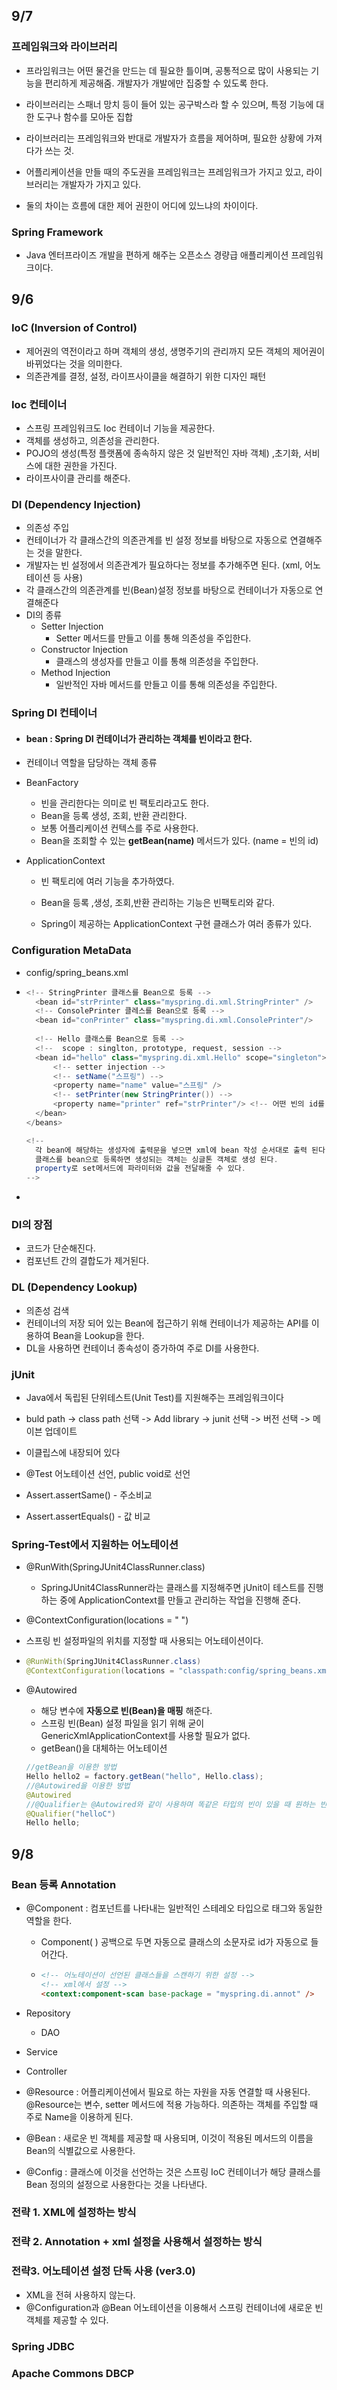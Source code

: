 

## 9/7

### 프레임워크와 라이브러리

* 프라임워크는 어떤 물건을 만드는 데 필요한 틀이며, 공통적으로 많이 사용되는 기능을 편리하게 제공해줌. 개발자가 개발에만 집중할 수 있도록 한다.

* 라이브러리는 스패너 망치 등이 들어 있는 공구박스라 할 수 있으며, 특정 기능에 대한 도구나 함수를 모아둔 집합

* 라이브러리는 프레임워크와 반대로 개발자가 흐름을 제어하며, 필요한 상황에 가져다가 쓰는 것.

* 어플리케이션을 만들 때의 주도권을 프레임워크는 프레임워크가 가지고 있고, 라이브러리는 개발자가 가지고 있다.

* 둘의 차이는 흐름에 대한 제어 권한이 어디에 있느냐의 차이이다.

### Spring Framework

* Java 엔터프라이즈 개발을 편하게 해주는 오픈소스 경량급 애플리케이션 프레임워크이다.



## 9/6

### IoC (Inversion of Control)

* 제어권의 역전이라고 하며 객체의 생성, 생명주기의 관리까지 모든 객체의 제어권이 바뀌었다는 것을 의미한다.
* 의존관계를 결정, 설정, 라이프사이클을 해결하기 위한 디자인 패턴

###  Ioc 컨테이너

* 스프링 프레임워크도 Ioc 컨테이너 기능을 제공한다.
* 객체를 생성하고, 의존성을 관리한다.
* POJO의 생성(특정 플랫폼에 종속하지 않은 것 일반적인 자바 객체) ,초기화, 서비스에 대한 권한을 가진다.
*  라이프사이클 관리를 해준다.

  

### DI (Dependency Injection)

* 의존성 주입
* 컨테이너가 각 클래스간의 의존관계를 빈 설정 정보를 바탕으로 자동으로 연결해주는 것을 말한다.
* 개발자는 빈 설정에서 의존관계가 필요하다는 정보를 추가해주면 된다.  (xml, 어노테이션 등 사용)
* 각 클래스간의 의존관계를 빈(Bean)설정 정보를 바탕으로 컨테이너가 자동으로 연결해준다
* DI의 종류
  * Setter Injection
    * Setter 메서드를 만들고 이를 통해 의존성을 주입한다.
  * Constructor Injection
    * 클래스의 생성자를 만들고 이를 통해 의존성을 주입한다.
  * Method Injection
    * 일반적인 자바 메서드를 만들고 이를 통해 의존성을 주입한다.

### Spring DI 컨테이너

* #### bean : Spring DI 컨테이너가 관리하는 객체를 빈이라고 한다.

*  컨테이너 역할을 담당하는 객체 종류

* BeanFactory

  * 빈을 관리한다는 의미로 빈 팩토리라고도 한다.
  * Bean을 등록 생성, 조회, 반환 관리한다.
  * 보통 어플리케이션 컨텍스를 주로 사용한다.
  * Bean을 조회할 수 있는 **getBean(name)** 메서드가 있다.  (name = 빈의 id)

* ApplicationContext

  * 빈 팩토리에 여러 기능을 추가하였다.

  * Bean을 등록 ,생성, 조회,반환 관리하는 기능은 빈팩토리와 같다.

  * Spring이 제공하는 ApplicationContext 구현 클래스가 여러 종류가 있다.

### Configuration MetaData

* config/spring_beans.xml

* ```java
  <!-- StringPrinter 클래스를 Bean으로 등록 -->
  	<bean id="strPrinter" class="myspring.di.xml.StringPrinter" />
  	<!-- ConsolePrinter 클레스를 Bean으로 등록 -->
  	<bean id="conPrinter" class="myspring.di.xml.ConsolePrinter"/>
  	
  	<!-- Hello 클래스를 Bean으로 등록 -->
  	<!--  scope : singlton, prototype, request, session -->
  	<bean id="hello" class="myspring.di.xml.Hello" scope="singleton">
  		<!-- setter injection -->
  		<!-- setName("스프링") -->
  		<property name="name" value="스프링" />
  		<!-- setPrinter(new StringPrinter()) -->
  		<property name="printer" ref="strPrinter"/> <!-- 어떤 빈의 id를 참조할지 -->
  	</bean>
  </beans>
  
  <!-- 
  	각 bean에 해당하는 생성자에 출력문을 넣으면 xml에 bean 작성 순서대로 출력 된다. 
  	클래스를 bean으로 등록하면 생성되는 객체는 싱글톤 객체로 생성 된다.
  	property로 set메서드에 파라미터와 값을 전달해줄 수 있다.
  -->
  ```

* 

### DI의 장점

* 코드가 단순해진다.
* 컴포넌트 간의 결합도가 제거된다.

### DL (Dependency Lookup)

* 의존성 검색
* 컨테이너의 저장 되어 있는 Bean에 접근하기 위해 컨테이너가 제공하는 API를 이용하여 Bean을 Lookup을 한다.
* DL을 사용하면 컨테이너 종속성이 증가하여 주로 DI를 사용한다.

 

### jUnit

* Java에서 독립된 단위테스트(Unit Test)를 지원해주는 프레임워크이다
* buld path -> class path 선택 -> Add library -> junit 선택 -> 버전 선택 -> 메이븐 업데이트

* 이클립스에 내장되어 있다
* @Test 어노테이션 선언, public void로 선언
* Assert.assertSame() - 주소비교
* Assert.assertEquals() - 값 비교

### Spring-Test에서 지원하는 어노테이션

* @RunWith(SpringJUnit4ClassRunner.class)
  
  * SpringJUnit4ClassRunner라는 클래스를 지정해주면 jUnit이 테스트를 진행하는 중에 ApplicationContext를 만들고 관리하는 작업을 진행해 준다.
* @ContextConfiguration(locations = " ")
  
* 스프링 빈 설정파일의 위치를 지정할 때 사용되는 어노테이션이다.
  
* ```java
  @RunWith(SpringJUnit4ClassRunner.class)
  @ContextConfiguration(locations = "classpath:config/spring_beans.xml")
  ```

* @Autowired

  * 해당 변수에 **자동으로 빈(Bean)을 매핑** 해준다.
  * 스프링 빈(Bean) 설정 파일을 읽기 위해 굳이 GenericXmlApplicationContext를 사용할 필요가 없다.
  * getBean()을 대체하는 어노테이션

  ```java
  //getBean을 이용한 방법
  Hello hello2 = factory.getBean("hello", Hello.class);
  //@Autowired을 이용한 방법
  @Autowired
  //@Qualifier는 @Autowired와 같이 사용하며 똑같은 타입의 빈이 있을 때 원하는 빈을 호출하고 싶을 때 사용 
  @Qualifier("helloC")
  Hello hello;
  ```

  

## 9/8

### Bean 등록 Annotation

* @Component 
  : 컴포넌트를 나타내는 일반적인 스테레오 타입으로 
  <bean> 태그와 동일한 역할을 한다. 

  * Component( ) 공백으로 두면 자동으로 클래스의 소문자로 id가 자동으로 들어간다.
    
  * ```html
    <!-- 어노테이션이 선언된 클래스들을 스캔하기 위한 설정 -->
    <!-- xml에서 설정 -->
    <context:component-scan base-package = "myspring.di.annot" />
    ```

* Repository
  * DAO
* Service
* Controller



* @Resource
  : 어플리케이션에서 필요로 하는 자원을 자동 연결할 때 사용된다.
  @Resource는 변수, setter 메서드에 적용 가능하다. 
  의존하는 객체를 주입할 때 주로 Name을 이용하게 된다. 
* @Bean
  : 새로운 빈 객체를 제공할 때 사용되며, 이것이 적용된 메서드의 이름을 Bean의 식별값으로 사용한다.
* @Config
  : 클래스에 이것을 선언하는 것은 스프링 IoC 컨테이너가 해당 클래스를 Bean 정의의 설정으로 사용한다는 것을 나타낸다.

### 전략 1.  XML에 설정하는 방식

### 전략 2. Annotation + xml 설정을 사용해서 설정하는 방식



### 전략3. 어노테이션 설정 단독 사용 (ver3.0)

* XML을 전혀 사용하지 않는다.
* @Configuration과 @Bean 어노테이션을 이용해서 스프링 컨테이너에 새로운 빈 객체를 제공할 수 있다.



### Spring JDBC

### Apache Commons DBCP